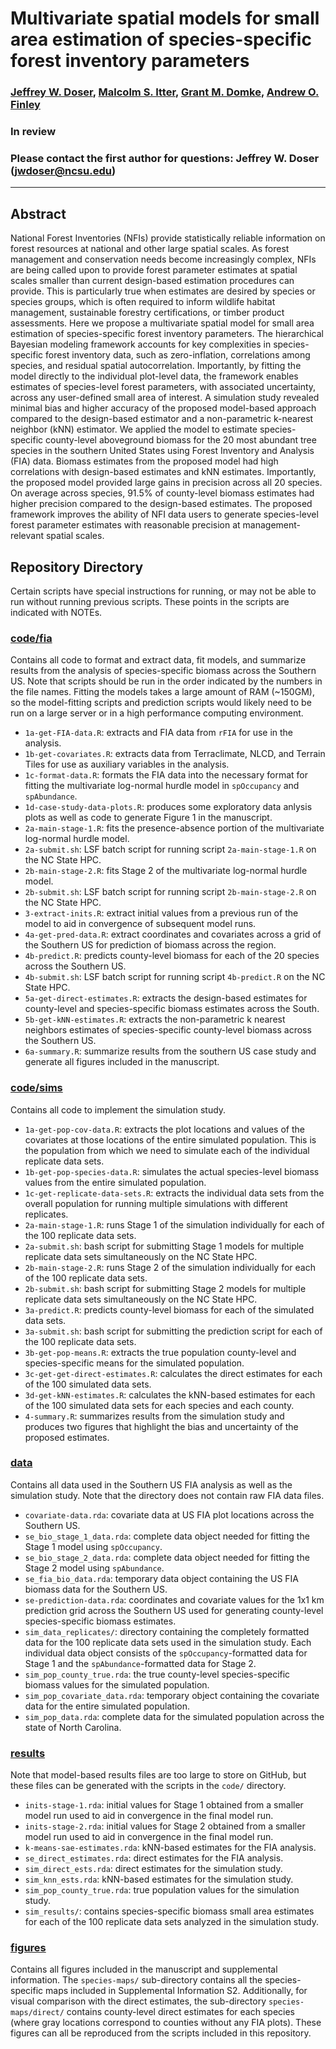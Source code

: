 # Multivariate spatial models for small area estimation of species-specific forest inventory parameters 

### [Jeffrey W. Doser](https://www.doserlab.com/), [Malcolm S. Itter](https://www.mitter-forestecology.com/), [Grant M. Domke](https://scholar.google.com/citations?user=6ke2YZ4AAAAJ&hl=en), [Andrew O. Finley](https://www.finley-lab.com/) 

### In review 

### Please contact the first author for questions: Jeffrey W. Doser (jwdoser@ncsu.edu)

---------------------------------

## Abstract

National Forest Inventories (NFIs) provide statistically reliable information on forest resources at national and other large spatial scales. As forest management and conservation needs become increasingly complex, NFIs are being called upon to provide forest parameter estimates at spatial scales smaller than current design-based estimation procedures can provide. This is particularly true when estimates are desired by species or species groups, which is often required to inform wildlife habitat management, sustainable forestry certifications, or timber product assessments. Here we propose a multivariate spatial model for small area estimation of species-specific forest inventory parameters. The hierarchical Bayesian modeling framework accounts for key complexities in species-specific forest inventory data, such as zero-inflation, correlations among species, and residual spatial autocorrelation. Importantly, by fitting the model directly to the individual plot-level data, the framework enables estimates of species-level forest parameters, with associated uncertainty, across any user-defined small area of interest. A simulation study revealed minimal bias and higher accuracy of the proposed model-based approach compared to the design-based estimator and a non-parametric k-nearest neighbor (kNN) estimator. We applied the model to estimate species-specific county-level aboveground biomass for the 20 most abundant tree species in the southern United States using Forest Inventory and Analysis (FIA) data. Biomass estimates from the proposed model had high correlations with design-based estimates and kNN estimates. Importantly, the proposed model provided large gains in precision across all 20 species. On average across species, 91.5\% of county-level biomass estimates had higher precision compared to the design-based estimates. The proposed framework improves the ability of NFI data users to generate species-level forest parameter estimates with reasonable precision at management-relevant spatial scales.  

## Repository Directory

Certain scripts have special instructions for running, or may not be able to run without running previous scripts. These points in the scripts are indicated with NOTEs.  

### [code/fia](./code/fia/)

Contains all code to format and extract data, fit models, and summarize results from the analysis of species-specific biomass across the Southern US. Note that scripts should be run in the order indicated by the numbers in the file names. Fitting the models takes a large amount of RAM (~150GM), so the model-fitting scripts and prediction scripts would likely need to be run on a large server or in a high performance computing environment.  

+ `1a-get-FIA-data.R`: extracts and FIA data from `rFIA` for use in the analysis. 
+ `1b-get-covariates.R`: extracts data from Terraclimate, NLCD, and Terrain Tiles for use as auxiliary variables in the analysis.
+ `1c-format-data.R`: formats the FIA data into the necessary format for fitting the multivariate log-normal hurdle model in `spOccupancy` and `spAbundance`.  
+ `1d-case-study-data-plots.R`: produces some exploratory data anlysis plots as well as code to generate Figure 1 in the manuscript. 
+ `2a-main-stage-1.R`: fits the presence-absence portion of the multivariate log-normal hurdle model. 
+ `2a-submit.sh`: LSF batch script for running script `2a-main-stage-1.R` on the NC State HPC. 
+ `2b-main-stage-2.R`: fits Stage 2 of the multivariate log-normal hurdle model. 
+ `2b-submit.sh`: LSF batch script for running script `2b-main-stage-2.R` on the NC State HPC.
+ `3-extract-inits.R`: extract initial values from a previous run of the model to aid in convergence of subsequent model runs. 
+ `4a-get-pred-data.R`: extract coordinates and covariates across a grid of the Southern US for prediction of biomass across the region.
+ `4b-predict.R`: predicts county-level biomass for each of the 20 species across the Southern US. 
+ `4b-submit.sh`: LSF batch script for running script `4b-predict.R` on the NC State HPC. 
+ `5a-get-direct-estimates.R`: extracts the design-based estimates for county-level and species-specific biomass estimates across the South. 
+ `5b-get-kNN-estimates.R`: extracts the non-parametric k nearest neighbors estimates of species-specific county-level biomass across the Southern US.  
+ `6a-summary.R`: summarize results from the southern US case study and generate all figures included in the manuscript.  

### [code/sims](./code/sims/)

Contains all code to implement the simulation study. 

+ `1a-get-pop-cov-data.R`: extracts the plot locations and values of the covariates at those locations of the entire simulated population. This is the population from which we need to simulate each of the individual replicate data sets.  
+ `1b-get-pop-species-data.R`: simulates the actual species-level biomass values from the entire simulated population. 
+ `1c-get-replicate-data-sets.R`: extracts the individual data sets from the overall population for running multiple simulations with different replicates. 
+ `2a-main-stage-1.R`: runs Stage 1 of the simulation individually for each of the 100 replicate data sets. 
+ `2a-submit.sh`: bash script for submitting Stage 1 models for multiple replicate data sets simultaneously on the NC State HPC. 
+ `2b-main-stage-2.R`: runs Stage 2 of the simulation individually for each of the 100 replicate data sets. 
+ `2b-submit.sh`: bash script for submitting Stage 2 models for multiple replicate data sets simultaneously on the NC State HPC. 
+ `3a-predict.R`: predicts county-level biomass for each of the simulated data sets. 
+ `3a-submit.sh`: bash script for submitting the prediction script for each of the 100 replicate data sets. 
+ `3b-get-pop-means.R`: extracts the true population county-level and species-specific means for the simulated population.
+ `3c-get-get-direct-estimates.R`: calculates the direct estimates for each of the 100 simulated data sets. 
+ `3d-get-kNN-estimates.R`: calculates the kNN-based estimates for each of the 100 simulated data sets for each species and each county.
+ `4-summary.R`: summarizes results from the simulation study and produces two figures that highlight the bias and uncertainty of the proposed estimates. 

### [data](./data/)

Contains all data used in the Southern US FIA analysis as well as the simulation study. Note that the directory does not contain raw FIA data files.  

+ `covariate-data.rda`: covariate data at US FIA plot locations across the Southern US. 
+ `se_bio_stage_1_data.rda`: complete data object needed for fitting the Stage 1 model using `spOccupancy`. 
+ `se_bio_stage_2_data.rda`: complete data object needed for fitting the Stage 2 model using `spAbundance`. 
+ `se_fia_bio_data.rda`: temporary data object containing the US FIA biomass data for the Southern US. 
+ `se-prediction-data.rda`: coordinates and covariate values for the 1x1 km prediction grid across the Southern US used for generating county-level species-specific biomass estimates. 
+ `sim_data_replicates/`: directory containing the completely formatted data for the 100 replicate data sets used in the simulation study. Each individual data object consists of the `spOccupancy`-formatted data for Stage 1 and the `spAbundance`-formatted data for Stage 2. 
+ `sim_pop_county_true.rda`: the true county-level species-specific biomass values for the simulated population. 
+ `sim_pop_covariate_data.rda`: temporary object containing the covariate data for the entire simulated population. 
+ `sim_pop_data.rda`: complete data for the simulated population across the state of North Carolina.

### [results](./results/)

Note that model-based results files are too large to store on GitHub, but these files can be generated with the scripts in the `code/` directory.  

+ `inits-stage-1.rda`: initial values for Stage 1 obtained from a smaller model run used to aid in convergence in the final model run. 
+ `inits-stage-2.rda`: initial values for Stage 2 obtained from a smaller model run used to aid in convergence in the final model run. 
+ `k-means-sae-estimates.rda`: kNN-based estimates for the FIA analysis.
+ `se_direct_estimates.rda`: direct estimates for the FIA analysis. 
+ `sim_direct_ests.rda`: direct estimates for the simulation study. 
+ `sim_knn_ests.rda`: kNN-based estimates for the simulation study. 
+ `sim_pop_county_true.rda`: true population values for the simulation study. 
+ `sim_results/`: contains species-specific biomass small area estimates for each of the 100 replicate data sets analyzed in the simulation study. 

### [figures](./figures/)

Contains all figures included in the manuscript and supplemental information. The `species-maps/` sub-directory contains all the species-specific maps included in Supplemental Information S2. Additionally, for visual comparison with the direct estimates, the sub-directory `species-maps/direct/` contains county-level direct estimates for each species (where gray locations correspond to counties without any FIA plots). These figures can all be reproduced from the scripts included in this repository. 
